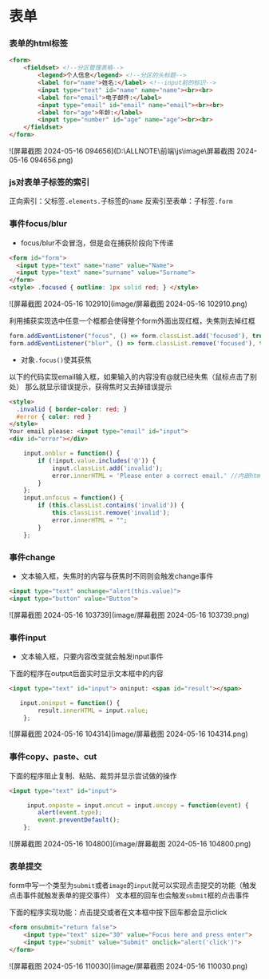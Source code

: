 # 表单

### 表单的html标签

```html
<form>
    <fieldset> <!--分区管理表格-->
        <legend>个人信息</legend> <!--分区的头标题-->
        <label for="name">姓名:</label> <!--input前的标识-->
        <input type="text" id="name" name="name"><br><br>
        <label for="email">电子邮件:</label>
        <input type="email" id="email" name="email"><br><br>
        <label for="age">年龄:</label>
        <input type="number" id="age" name="age"><br><br>
    </fieldset>
</form>
```

![屏幕截图 2024-05-16 094656](D:\ALLNOTE\前端\js\image\屏幕截图 2024-05-16 094656.png)

### js对表单子标签的索引

正向索引：父标签`.elements.`子标签的`name`
反索引至表单：子标签`.form`

### 事件focus/blur

- focus/blur不会冒泡，但是会在捕获阶段向下传递

```html
<form id="form">
  <input type="text" name="name" value="Name">
  <input type="text" name="surname" value="Surname">
</form>
<style> .focused { outline: 1px solid red; } </style>
```

![屏幕截图 2024-05-16 102910](image/屏幕截图 2024-05-16 102910.png)

利用捕获实现选中任意一个框都会使得整个form外面出现红框，失焦则去掉红框

```js
form.addEventListener("focus", () => form.classList.add('focused'), true);
form.addEventListener("blur", () => form.classList.remove('focused'), true);
```

- 对象`.focus()`使其获焦



以下的代码实现email输入框，如果输入的内容没有@就已经失焦（鼠标点击了别处） 那么就显示错误提示，获得焦时又去掉错误提示

```html
<style>
  .invalid { border-color: red; }
  #error { color: red }
</style>
Your email please: <input type="email" id="input">
<div id="error"></div>
```

```js
    input.onblur = function() {
        if (!input.value.includes('@')) { 
            input.classList.add('invalid');
            error.innerHTML = 'Please enter a correct email.' //内嵌html
        }
    };
    input.onfocus = function() {
        if (this.classList.contains('invalid')) {
            this.classList.remove('invalid');
            error.innerHTML = "";
        }
    };
```

### 事件change

- 文本输入框，失焦时的内容与获焦时不同则会触发change事件

```html
<input type="text" onchange="alert(this.value)">
<input type="button" value="Button">
```

![屏幕截图 2024-05-16 103739](image/屏幕截图 2024-05-16 103739.png)

### 事件input

- 文本输入框，只要内容改变就会触发input事件

下面的程序在output后面实时显示文本框中的内容

```html
<input type="text" id="input"> oninput: <span id="result"></span>
```

```js
   input.oninput = function() {
        result.innerHTML = input.value;
    };
```

![屏幕截图 2024-05-16 104314](image/屏幕截图 2024-05-16 104314.png)

### 事件copy、paste、cut

下面的程序阻止复制、粘贴、裁剪并显示尝试做的操作

```html
<input type="text" id="input">
```

```js
     input.onpaste = input.oncut = input.oncopy = function(event) {
        alert(event.type);
        event.preventDefault();
    };
```

![屏幕截图 2024-05-16 104800](image/屏幕截图 2024-05-16 104800.png)

### 表单提交

form中写一个类型为`submit`或者`image`的`input`就可以实现点击提交的功能（触发点击事件就触发表单的提交事件）
文本框的回车也会触发`submit`框的点击事件

下面的程序实现功能：点击提交或者在文本框中按下回车都会显示click

```html
<form onsubmit="return false">
    <input type="text" size="30" value="Focus here and press enter">
    <input type="submit" value="Submit" onclick="alert('click')">
</form>
```

![屏幕截图 2024-05-16 110030](image/屏幕截图 2024-05-16 110030.png)
